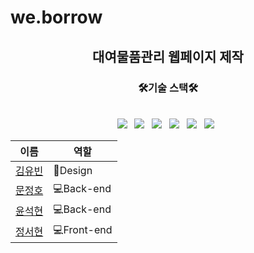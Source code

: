 <h1>we.borrow</h1>
<h2 align='center'>대여물품관리 웹페이지 제작</h2>
<h3 align='center'><b>🛠기술 스택🛠</b></h3>
<p align='center'>
</br>
<img src="https://img.shields.io/badge/react-61DAFB?style=flat-square&logo=react&logoColor=black"/></a> &nbsp
<img src="https://img.shields.io/badge/HTML5-E34F26?style=flat-square&logo=HTML5&logoColor=white"/></a> &nbsp
<img src="https://img.shields.io/badge/CSS3-1572B6?style=flat-square&logo=CSS3&logoColor=white"/></a> &nbsp
<img src="https://img.shields.io/badge/JavaScript-F7DF1E?style=flat-square&logo=JavaScript&logoColor=white"/></a> &nbsp
<img src="https://img.shields.io/badge/Node.js-339933?style=flat-square&logo=Node.js&logoColor=white"/></a> &nbsp
<img src="https://img.shields.io/badge/MySQL-4479A1?style=flat-square&logo=MySQL&logoColor=white"/></a> &nbsp
</p>

|이름|역할|
|------|---|
|[김유빈](https://github.com/ubeeni)|:art:Design|
|[문정호](https://github.com/ILWAT)|:computer:Back-end|
|[윤석현](https://github.com/master1st)|:computer:Back-end|
|[정서현](https://github.com/JSH99)|:computer:Front-end|





